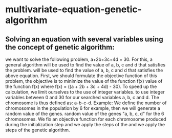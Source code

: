 # multivariate-equation-genetic-algorithm
## Solving an equation with several variables using the concept of genetic algorithm:
we want to solve the following problem, a+2b+3c+4d = 30. For this, a general algorithm will be used to find the value of a, b, c and d that satisfies the problem.
will be used to find the value of a, b, c and d that satisfies the above equation.
First, we should formulate the objective function of this problem, the objective is to minimize the value of the function f(x)
value of the function f(x) where f(x) = ((a + 2b + 3c + 4d) - 30). To speed up the calculation, we limit ourselves to the use of integer variables.
to use integer variables between 0 and 30 for our searched variables a, b, c and d.
The chromosome is thus defined as: a-b-c-d.
Example:
We define the number of chromosomes in the population by 6 for example, then we will generate a random value of the genes.
random value of the genes "a, b, c, d" for the 6 chromosomes.
We fix an objective function for each chromosome produced during the initialization step and we apply the steps of the
and we apply the steps of the genetic algorithm.
